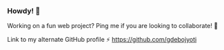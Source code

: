 ### Howdy! 👋

Working on a fun web project? Ping me if you are looking to collaborate! 👯

Link to my alternate GitHub profile ⚡ https://github.com/gdebojyoti

<!--
**debojyotighosh/debojyotighosh** is a ✨ _special_ ✨ repository because its `README.md` (this file) appears on your GitHub profile.

Here are some ideas to get you started:

- 🔭 I’m currently working on ...
- 🌱 I’m currently learning ...
- 🤔 I’m looking for help with ...
- 💬 Ask me about ...
- 📫 How to reach me: ...
- 😄 Pronouns: ...
- ⚡ Fun fact: ...
-->

